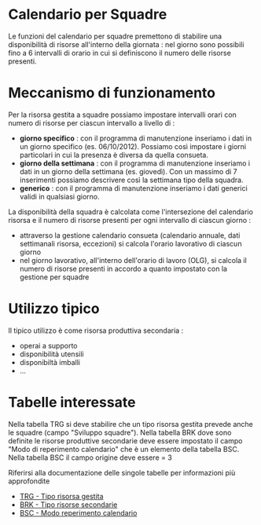 # Calendario per Squadre
Le funzioni del calendario per squadre premettono di stabilire una disponibilità di risorse all'interno della giornata :  nel giorno sono possibili fino a 6 intervalli di orario in cui si definiscono il numero delle risorse presenti.

# Meccanismo di funzionamento
Per la risorsa gestita a squadre possiamo impostare intervalli orari con numero di risorse per ciascun intervallo a livello di : 
* __giorno specifico__ :  con il programma di manutenzione inseriamo i dati in un giorno specifico (es. 06/10/2012). Possiamo così impostare i giorni particolari in cui la presenza è diversa da quella consueta.
* __giorno della settimana__ :  con il programma di manutenzione inseriamo i dati in un giorno della settimana (es. giovedì). Con un massimo di 7 inserimenti possiamo descrivere così la settimana tipo della squadra.
* __generico__ :  con il programma di manutenzione inseriamo i dati generici validi in qualsiasi giorno.

La disponibilità della squadra è calcolata come l'intersezione del calendario risorsa e il numero di risorse presenti per ogni intervallo di ciascun giorno : 
* attraverso la gestione calendario consueta (calendario annuale, dati settimanali risorsa, eccezioni) si calcola l'orario lavorativo di ciascun giorno
* nel giorno lavorativo, all'interno dell'orario di lavoro (OLG), si calcola il numero di risorse presenti in accordo a quanto impostato con la gestione per squadre

# Utilizzo tipico
Il tipico utilizzo è come risorsa produttiva secondaria : 
* operai a supporto
* disponibilità utensili
* disponibiltà imballi
* ...

# Tabelle interessate
Nella tabella TRG si deve stabilire che un tipo risorsa gestita prevede anche le squadre (campo "Sviluppo squadre").
Nella tabella BRK dove sono definite le risorse produttive secondarie deve essere impostato il campo "Modo di reperimento calendario" che è un elemento della tabella BSC.
Nella tabella BSC il campo origine deve essere = 3

Riferirsi alla documentazione delle singole tabelle per informazioni più approfondite

- [TRG - Tipo risorsa gestita](Sorgenti/OG/TA/TA_TRG)
- [BRK - Tipo risorse secondarie](Sorgenti/OG/TA/TA_BRK)
- [BSC - Modo reperimento calendario](Sorgenti/OG/TA/TA_BSC)
